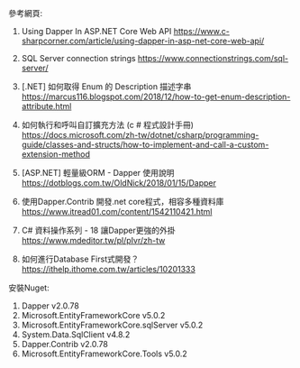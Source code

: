 參考網頁:
1. Using Dapper In ASP.NET Core Web API
https://www.c-sharpcorner.com/article/using-dapper-in-asp-net-core-web-api/

2. SQL Server connection strings
https://www.connectionstrings.com/sql-server/

3. [.NET] 如何取得 Enum 的 Description 描述字串
https://marcus116.blogspot.com/2018/12/how-to-get-enum-description-attribute.html

4. 如何執行和呼叫自訂擴充方法 (c # 程式設計手冊)
https://docs.microsoft.com/zh-tw/dotnet/csharp/programming-guide/classes-and-structs/how-to-implement-and-call-a-custom-extension-method

5. [ASP.NET] 輕量級ORM - Dapper 使用說明
https://dotblogs.com.tw/OldNick/2018/01/15/Dapper

6. 使用Dapper.Contrib 開發.net core程式，相容多種資料庫
https://www.itread01.com/content/1542110421.html

7. C# 資料操作系列 - 18 讓Dapper更強的外掛
https://www.mdeditor.tw/pl/pIvr/zh-tw

8. 如何進行Database First式開發？
https://ithelp.ithome.com.tw/articles/10201333

安裝Nuget:
1. Dapper v2.0.78
2. Microsoft.EntityFrameworkCore v5.0.2
3. Microsoft.EntityFrameworkCore.sqlServer v5.0.2
4. System.Data.SqlClient v4.8.2
5. Dapper.Contrib v2.0.78
6. Microsoft.EntityFrameworkCore.Tools v5.0.2
